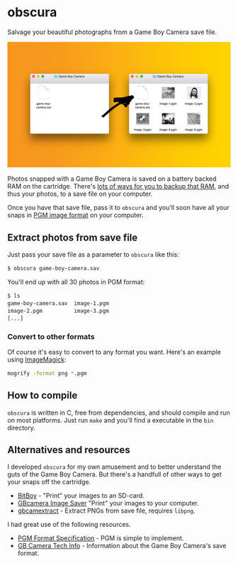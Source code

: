 # obscura

Salvage your beautiful photographs from a Game Boy Camera save file.

![](doc/img/obscura.jpg)

Photos snapped with a Game Boy Camera is saved on a battery backed RAM on the cartridge. There's [lots of ways for you to backup that RAM][1], and thus your photos, to a save file on your computer.

Once you have that save file, pass it to `obscura` and you'll soon have all your snaps in [PGM image format][2] on your computer.

## Extract photos from save file

Just pass your save file as a parameter to `obscura` like this:

```sh
$ obscura game-boy-camera.sav
```

You'll end up with all 30 photos in PGM format:

```sh
$ ls
game-boy-camera.sav  image-1.pgm
image-2.pgm          image-3.pgm
[...]
```

### Convert to other formats

Of course it's easy to convert to any format you want. Here's an example using [ImageMagick][3]:

```sh
mogrify -format png *.pgm
```

## How to compile

 `obscura` is written in C, free from dependencies, and should compile and run on most platforms. Just run `make` and you'll find a executable in the `bin` directory.

## Alternatives and resources

I developed `obscura` for my own amusement and to better understand the guts of the Game Boy Camera. But there's a handfull of other ways to get your snaps off the cartridge.

* [BitBoy][4] - "Print" your images to an SD-card.
* [GBcamera Image Saver][5]  "Print" your images to your computer.
* [gbcamextract][6] - Extract PNGs from save file, requires `libpng`.

I had great use of the following resources.

* [PGM Format Specification][7] - PGM is simple to implement.
* [GB Camera Tech Info][8] - Information about the Game Boy Camera's save format.

[1]: https://www.reddit.com/r/Gameboy/comments/4w8xjf/guide_how_to_backup_your_game_save_files/
[2]: http://netpbm.sourceforge.net/doc/pgm.html
[3]: https://www.imagemagick.org/
[4]: http://gameboyphoto.bigcartel.com/product/bitboy
[5]: https://importhack.wordpress.com/2014/04/17/gbcamera-imagesaver/
[6]: https://github.com/jkbenaim/gbcamextract
[7]: http://netpbm.sourceforge.net/doc/pgm.html
[8]: http://www.devrs.com/gb/files/gbcam.txt
